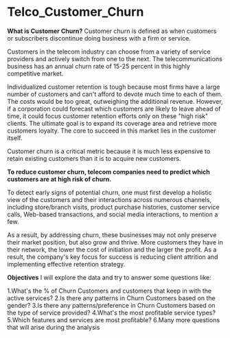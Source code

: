 # Telco_Customer_Churn

<b>What is Customer Churn?</b>
Customer churn is defined as when customers or subscribers discontinue doing business with a firm or service.

Customers in the telecom industry can choose from a variety of service providers and actively switch from one to the next. The telecommunications business has an annual churn rate of 15-25 percent in this highly competitive market.

Individualized customer retention is tough because most firms have a large number of customers and can't afford to devote much time to each of them. The costs would be too great, outweighing the additional revenue. However, if a corporation could forecast which customers are likely to leave ahead of time, it could focus customer retention efforts only on these "high risk" clients. The ultimate goal is to expand its coverage area and retrieve more customers loyalty. The core to succeed in this market lies in the customer itself.

Customer churn is a critical metric because it is much less expensive to retain existing customers than it is to acquire new customers.


<b>To reduce customer churn, telecom companies need to predict which customers are at high risk of churn.</b>

To detect early signs of potential churn, one must first develop a holistic view of the customers and their interactions across numerous channels, including store/branch visits, product purchase histories, customer service calls, Web-based transactions, and social media interactions, to mention a few.

As a result, by addressing churn, these businesses may not only preserve their market position, but also grow and thrive. More customers they have in their network, the lower the cost of initiation and the larger the profit. As a result, the company's key focus for success is reducing client attrition and implementing effective retention strategy.


<b>Objectives</b>
I will explore the data and try to answer some questions like:

1.What's the % of Churn Customers and customers that keep in with the active services?
2.Is there any patterns in Churn Customers based on the gender?
3.Is there any patterns/preference in Churn Customers based on the type of service provided?
4.What's the most profitable service types?
5.Which features and services are most profitable?
6.Many more questions that will arise during the analysis
